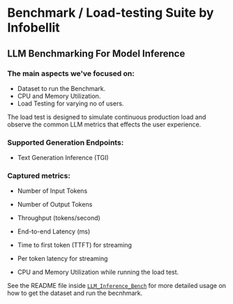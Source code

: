 # Benchmark / Load-testing Suite by Infobellit

## LLM Benchmarking For Model Inference

### The main aspects we've focused on:
* Dataset to run the Benchmark.
* CPU and Memory Utilization.
* Load Testing for varying no of users.


The load test is designed to simulate continuous production load and observe the common LLM metrics that effects the user experience.


### Supported Generation Endpoints:

* Text Generation Inference (TGI)


### Captured metrics:

* Number of Input Tokens
* Number of Output Tokens

* Throughput (tokens/second)
* End-to-end Latency (ms)

* Time to first token (TTFT) for streaming
* Per token latency for streaming

* CPU and Memory Utilization while running the load test.


See the README file inside [`LLM_Inference_Bench`](LLM_Inference_Bench) for more detailed usage on how to get the dataset and run the becnhmark.
